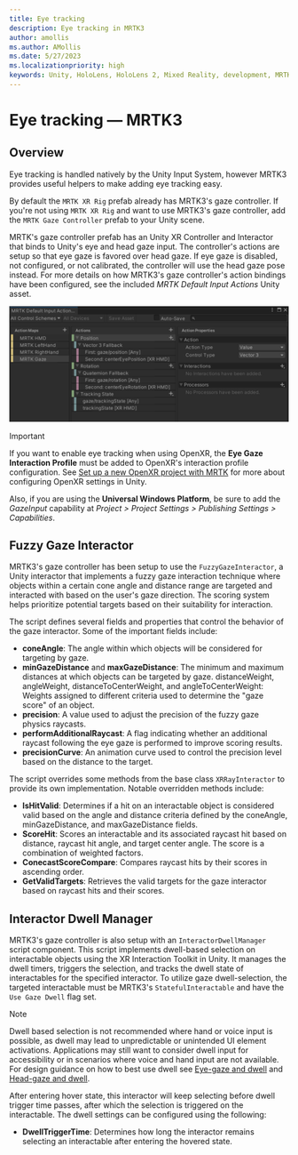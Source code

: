```yaml
---
title: Eye tracking
description: Eye tracking in MRTK3
author: amollis
ms.author: AMollis
ms.date: 5/27/2023
ms.localizationpriority: high
keywords: Unity, HoloLens, HoloLens 2, Mixed Reality, development, MRTK3, Mixed Reality Toolkit, eye tracking, eye gaze, head gaze
---
```


# Eye tracking &#8212; MRTK3

## Overview

Eye tracking is handled natively by the Unity Input System, however MRTK3 provides useful helpers to make adding eye tracking easy.

By default the `MRTK XR Rig` prefab already has MRTK3's gaze controller. If you're not using `MRTK XR Rig` and want to use MRTK3's gaze controller, add the `MRTK Gaze Controller` prefab to your Unity scene.

MRTK's gaze controller prefab has an Unity XR Controller and Interactor that binds to Unity's eye and head gaze input. The controller's actions are setup so that eye gaze is favored over head gaze. If eye gaze is disabled, not configured, or not calibrated, the controller will use the head gaze pose instead. For more details on how MRTK3's gaze controller's action bindings have been configured, see the included *MRTK Default Input Actions* Unity asset.

![Image showing the gaze action settings within the MRTK Default Input Action Unity asset.](../images/mrtk-default-input-gaze-actions.png)

> [!IMPORTANT]
> If you want to enable eye tracking when using OpenXR, the **Eye Gaze Interaction Profile** must be added to OpenXR's interaction profile configuration. See [Set up a new OpenXR project with MRTK](/windows/mixed-reality/develop/unity/new-openxr-project-with-mrtk.md)   for more about configuring OpenXR settings in Unity.
>
> Also, if you are using the **Universal Windows Platform**, be sure to add the *GazeInput* capability at *Project > Project Settings > Publishing Settings > Capabilities*.

## Fuzzy Gaze Interactor

MRTK3's gaze controller has been setup to use the `FuzzyGazeInteractor`, a Unity interactor that implements a fuzzy gaze interaction technique where objects within a certain cone angle and distance range are targeted and interacted with based on the user's gaze direction. The scoring system helps prioritize potential targets based on their suitability for interaction.

The script defines several fields and properties that control the behavior of the gaze interactor. Some of the important fields include:

- **coneAngle**: The angle within which objects will be considered for targeting by gaze.
- **minGazeDistance** and **maxGazeDistance**: The minimum and maximum distances at which objects can be targeted by gaze.
distanceWeight, angleWeight, distanceToCenterWeight, and angleToCenterWeight: Weights assigned to different criteria used to determine the "gaze score" of an object.
- **precision**: A value used to adjust the precision of the fuzzy gaze physics raycasts.
- **performAdditionalRaycast**: A flag indicating whether an additional raycast following the eye gaze is performed to improve scoring results.
- **precisionCurve**: An animation curve used to control the precision level based on the distance to the target.
  
The script overrides some methods from the base class `XRRayInteractor` to provide its own implementation. Notable overridden methods include:

- **IsHitValid**: Determines if a hit on an interactable object is considered valid based on the angle and distance criteria defined by the coneAngle, minGazeDistance, and maxGazeDistance fields.
- **ScoreHit**: Scores an interactable and its associated raycast hit based on distance, raycast hit angle, and target center angle. The score is a combination of weighted factors.
- **ConecastScoreCompare**: Compares raycast hits by their scores in ascending order.
- **GetValidTargets**: Retrieves the valid targets for the gaze interactor based on raycast hits and their scores.
  
## Interactor Dwell Manager

MRTK3's gaze controller is also setup with an `InteractorDwellManager` script component. This script implements dwell-based selection on interactable objects using the XR Interaction Toolkit in Unity. It manages the dwell timers, triggers the selection, and tracks the dwell state of interactables for the specified interactor. To utilize gaze dwell-selection, the targeted interactable must be MRTK3's `StatefulInteractable` and have the `Use Gaze Dwell` flag set.

> [!NOTE]
> Dwell based selection is not recommended where hand or voice input is possible, as dwell may lead to unpredictable or unintended UI element activations. Applications may still want to consider dwell input for accessibility or in scenarios where voice and hand input are not available. For design guidance on how to best use dwell see [Eye-gaze and dwell](/windows/mixed-reality/design/gaze-and-dwell-eyes.md#challenges-of-the-eye-gaze-and-dwell-interaction-model) and [Head-gaze and dwell](/windows/mixed-reality/design/gaze-and-dwell-head.md#design-principles).

After entering hover state, this interactor will keep selecting before dwell trigger time passes, after which the selection is triggered on the interactable. The dwell settings can be configured using the following:

- **DwellTriggerTime**: Determines how long the interactor remains selecting an interactable after entering the hovered state.